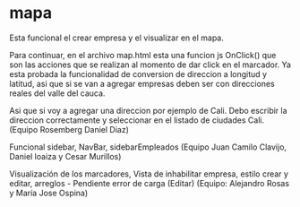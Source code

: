 # mapa

Esta funcional el crear empresa y el visualizar en el mapa.

Para continuar, en el archivo map.html esta una funcion js OnClick() que son las acciones que se realizan al momento de dar click en el marcador.
Ya esta probada la funcionalidad de conversion de direccion a longitud y latitud, asi que si se van a agregar empresas deben ser con direcciones reales del valle del cauca.

Asi que si voy a agregar una direccion por ejemplo de Cali. Debo escribir la direccion correctamente y seleccionar en el listado de ciudades Cali. (Equipo Rosemberg Daniel Diaz)

Funcional sidebar, NavBar, sidebarEmpleados (Equipo Juan Camilo Clavijo, Daniel loaiza y Cesar Murillos)

Visualización de los marcadores, Vista de inhabilitar empresa, estilo crear y editar, arreglos - Pendiente error de carga (Editar) (Equipo: Alejandro Rosas y María Jose Ospina)